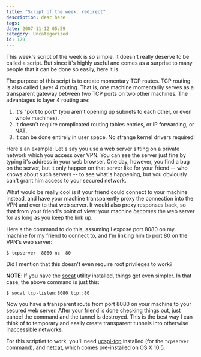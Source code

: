 ```yaml
---
title: "Script of the week: redirect"
description: desc here
tags: 
date: 2007-11-12 05:59
category: Uncategorized
id: 179
---
```


This week's script of the week is so simple, it doesn't really deserve to be called a script.  But since it's highly useful and comes as a surprise to many people that it can be done so easily, here it is.

<!--more-->
The purpose of this script is to create momentary TCP routes.  TCP routing is also called Layer 4 routing.  That is, one machine momentarily serves as a transparent gateway between two TCP ports on two other machines.  The advantages to layer 4 routing are:

1. It's "port to port" (you aren't opening up subnets to each other, or even whole machines).
2. It doesn't require complicated routing tables entries, or IP forwarding, or NAT.
3. It can be done entirely in user space.  No strange kernel drivers required!

Here's an example: Let's say you use a web server sitting on a private network which you access over VPN.  You can see the server just fine by typing it's address in your web browser.  One day, however, you find a bug on the server, but it only happen on that server like for your friend -- who knows about such servers -- to see what's happening, but you obviously can't grant him access to your secured network.

What would be really cool is if your friend could connect to your machine instead, and have your machine transparently proxy the connection into the VPN and over to that web server.  It would also proxy responses back, so that from your friend's point of view: your machine *becomes* the web server for as long as you keep the link up.

Here's the command to do this, assuming I expose port 8080 on my machine for my friend to connect to, and I'm linking him to port 80 on the VPN's web server:

    $ tcpserver  8080 nc  80

Did I mention that this doesn't even require root privileges to work?

**NOTE**: If you have the [socat][] utility installed, things get even simpler.  In that case, the above command is just this:

    $ socat tcp-listen:8080 tcp::80

Now you have a transparent route from port 8080 on your machine to your secured web server.  After your friend is done checking things out, just cancel the command and the tunnel is destroyed.  This is the best way I can think of to temporary and easily create transparent tunnels into otherwise inaccessible networks.

For this scriptlet to work, you'll need [ucspi-tcp][] installed (for the `tcpserver` command), and [netcat][], which comes pre-installed on OS X 10.5.

[socat]: http://www.dest-unreach.org/socat/
[ucspi-tcp]: http://cr.yp.to/ucspi-tcp.html
[netcat]: http://netcat.sourceforge.net/

